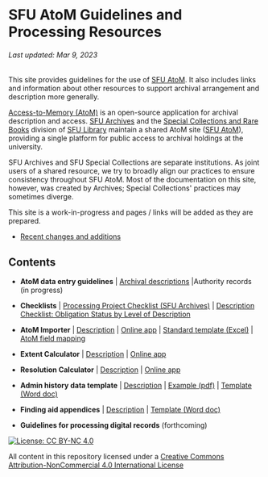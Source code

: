 # SFU AtoM Guidelines and Processing Resources
###### Last updated: Mar 9, 2023

This site provides guidelines for the use of [SFU AtoM](https://atom.archives.sfu.ca). It also includes links and information about other resources to support archival arrangement and description more generally.

[Access-to-Memory (AtoM)](https://www.accesstomemory.org/en/) is an open-source application for archival description and access. [SFU Archives](https://www.sfu.ca/archives.html) and the [Special Collections and Rare Books](https://www.lib.sfu.ca/about/branches-depts/special-collections) division of [SFU Library](https://www.lib.sfu.ca) maintain a shared AtoM site ([SFU AtoM](https://atom.archives.sfu.ca)), providing a single platform for public access to archival holdings at the university.

 SFU Archives and SFU Special Collections are separate institutions. As joint users of a shared resource, we try to broadly align our practices to ensure consistency throughout SFU AtoM. Most of the documentation on this site, however, was created by Archives; Special Collections' practices may sometimes diverge.

 This site is a work-in-progress and pages / links will be added as they are prepared.
- [Recent changes and additions](recent-changes-additions.md)

## Contents
- **AtoM data entry guidelines** | [Archival descriptions](archival-description/overview.md) |Authority records (in progress)

- **Checklists** | [Processing Project Checklist (SFU Archives)](resources/archival-processing-checklist.md) | [Description Checklist: Obligation Status by Level of Description](downloads/checklist-obligation-status.pdf)

- **AtoM Importer** | [Description](resources/atom-importer.md) | [Online app](https://sfuarchives.shinyapps.io/atom_import/) | [Standard template (Excel)](downloads/atom-importer-standard.xlsx) | [AtoM field mapping](downloads/atom-importer-mapping.csv)

- **Extent Calculator** | [Description](resources/extent-calculator.md) | [Online app](https://sfuarchives.shinyapps.io/extent_calculator/)

- **Resolution Calculator** | [Description](resources/resolution-calculator.md) | [Online app](https://sfuarchives.shinyapps.io/resolution_calculator/)

- **Admin history data template** | [Description](resources/admin-history-data-template.md) | [Example (pdf)](downloads/admin-history-data-example.pdf) | [Template (Word doc)](downloads/admin-history-data-template.docx)

- **Finding aid appendices** | [Description](resources/finding-aid-appendices.md) | [Template (Word doc)](downloads/finding-aid-appendices-template.docx)

- **Guidelines for processing digital records** (forthcoming)

[![License: CC BY-NC 4.0](https://img.shields.io/badge/License-CC%20BY--NC%204.0-lightgrey.svg)](https://creativecommons.org/licenses/by-nc/4.0/)

All content in this repository licensed under a [Creative Commons Attribution-NonCommercial 4.0 International License](https://creativecommons.org/licenses/by-nc/4.0/)
